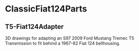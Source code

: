 # ClassicFiat124Parts

## T5-Fiat124Adapter
3D drawings for adapting an S97 2009 Ford Mustang Tremec T5 Transmission to fit behind a 1967-82 Fiat 124 bellhousing. 
